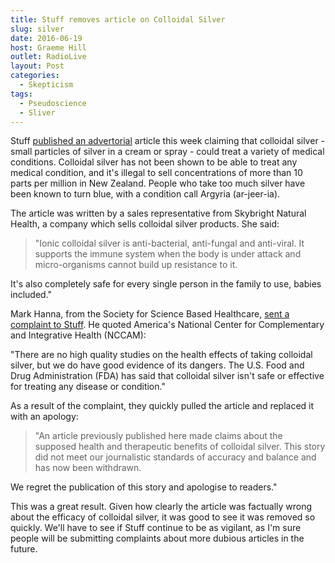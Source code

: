 ```yaml
---
title: Stuff removes article on Colloidal Silver
slug: silver
date: 2016-06-19
host: Graeme Hill
outlet: RadioLive
layout: Post
categories:
  - Skepticism
tags:
  - Pseudoscience
  - Sliver
---
```


Stuff [published an advertorial](http://www.stuff.co.nz/life-style/beauty/80087820/colloidal-silver-the-wonder-liquid-that-has-multiple-beauty-uses) article this week claiming that colloidal silver - small particles of silver in a cream or spray - could treat a variety of medical conditions. Colloidal silver has not been shown to be able to treat any medical condition, and it's illegal to sell concentrations of more than 10 parts per million in New Zealand. People who take too much silver have been known to turn blue, with a condition call Argyria (ar-jeer-ia).

<!-- more -->

The article was written by a sales representative from Skybright Natural Health, a company which sells colloidal silver products. She said:

> "Ionic colloidal silver is anti-bacterial, anti-fungal and anti-viral. It supports the immune system when the body is under attack and micro-organisms cannot build up resistance to it.

It's also completely safe for every single person in the family to use, babies included."

Mark Hanna, from the Society for Science Based Healthcare, [sent a complaint to Stuff](https://honestuniverse.com/2016/06/16/colloidal-silver-blues/). He quoted America's National Center for Complementary and Integrative Health (NCCAM):

"There are no high quality studies on the health effects of taking colloidal silver, but we do have good evidence of its dangers. The U.S. Food and Drug Administration (FDA) has said that colloidal silver isn't safe or effective for treating any disease or condition."

As a result of the complaint, they quickly pulled the article and replaced it with an apology:

> "An article previously published here made claims about the supposed health and therapeutic benefits of colloidal silver. This story did not meet our journalistic standards of accuracy and balance and has now been withdrawn.

We regret the publication of this story and apologise to readers."

This was a great result. Given how clearly the article was factually wrong about the efficacy of colloidal silver, it was good to see it was removed so quickly. We'll have to see if Stuff continue to be as vigilant, as I'm sure people will be submitting complaints about more dubious articles in the future.

